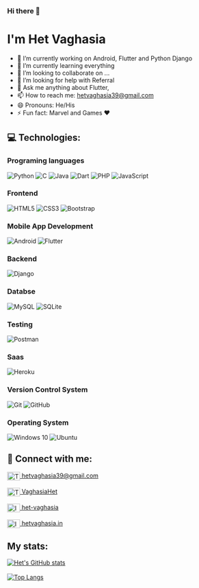 ### Hi there 👋

<!--
**hetvaghasia39/hetvaghasia39** is a ✨ _special_ ✨ repository because its `README.md` (this file) appears on your GitHub profile.

Here are some ideas to get you started:-->

# I'm Het Vaghasia

- 🔭 I’m currently working on Android, Flutter and Python Django
- 🌱 I’m currently learning everything
- 👯 I’m looking to collaborate on ...
- 🤔 I’m looking for help with Referral
- 💬 Ask me anything about Flutter, 
- 📫 How to reach me: <a href="mailto:hetvaghasia39@gmail.com" target="blank">hetvaghasia39@gmail.com</a>
- 😄 Pronouns: He/His
- ⚡ Fun fact: Marvel and Games ❤️

## 💻 Technologies:

### Programing languages
<img alt="Python" src="https://img.shields.io/badge/python-%2314354C.svg?style=for-the-badge&logo=python&logoColor=white"/> <img alt="C" src="https://img.shields.io/badge/c-%2300599C.svg?style=for-the-badge&logo=c&logoColor=white"/> <img alt="Java" src="https://img.shields.io/badge/java-%23ED8B00.svg?style=for-the-badge&logo=java&logoColor=white"/> <img alt="Dart" src="https://img.shields.io/badge/dart-%230175C2.svg?style=for-the-badge&logo=dart&logoColor=white"/> <img alt="PHP" src="https://img.shields.io/badge/php-%23777BB4.svg?style=for-the-badge&logo=php&logoColor=white"/> <img alt="JavaScript" src="https://img.shields.io/badge/javascript-%23323330.svg?style=for-the-badge&logo=javascript&logoColor=%23F7DF1E"/>

### Frontend
<img alt="HTML5" src="https://img.shields.io/badge/html5-%23E34F26.svg?style=for-the-badge&logo=html5&logoColor=white"/> <img alt="CSS3" src="https://img.shields.io/badge/css3-%231572B6.svg?style=for-the-badge&logo=css3&logoColor=white"/> <img alt="Bootstrap" src="https://img.shields.io/badge/bootstrap-%23563D7C.svg?style=for-the-badge&logo=bootstrap&logoColor=white"/>

### Mobile App Development
<img alt="Android" src="https://img.shields.io/badge/Android-3DDC84?style=for-the-badge&logo=android&logoColor=white" /> <img alt="Flutter" src="https://img.shields.io/badge/Flutter-%2302569B.svg?style=for-the-badge&logo=Flutter&logoColor=white" />

### Backend
<img alt="Django" src="https://img.shields.io/badge/django-%23092E20.svg?style=for-the-badge&logo=django&logoColor=white"/> 

### Databse
<img alt="MySQL" src="https://img.shields.io/badge/mysql-%2300f.svg?style=for-the-badge&logo=mysql&logoColor=white"/> <img alt="SQLite" src ="https://img.shields.io/badge/sqlite-%2307405e.svg?style=for-the-badge&logo=sqlite&logoColor=white"/>

### Testing
<img alt="Postman" src="https://img.shields.io/badge/Postman-FF6C37?style=for-the-badge&logo=postman&logoColor=red" />

### Saas
<img alt="Heroku" src="https://img.shields.io/badge/heroku-%23430098.svg?style=for-the-badge&logo=heroku&logoColor=white"/> 

### Version Control System
<img alt="Git" src="https://img.shields.io/badge/git-%23F05033.svg?style=for-the-badge&logo=git&logoColor=white"/> <img alt="GitHub" src="https://img.shields.io/badge/github-%23121011.svg?style=for-the-badge&logo=github&logoColor=white"/>

### Operating System
<img alt="Windows 10" src="https://img.shields.io/badge/Windows-0078D6?style=for-the-badge&logo=windows&logoColor=white" /> <img alt="Ubuntu" src="https://img.shields.io/badge/Ubuntu-E95420?style=for-the-badge&logo=ubuntu&logoColor=white" />


## 💬 Connect with me:
<p align="left">
<a href="mailto:hetvaghasia39@gmail.com" target="blank"><img align="center" src="https://cdn.jsdelivr.net/npm/simple-icons@3.0.1/icons/gmail.svg" alt="Twitter" height="20" width="30" /> hetvaghasia39@gmail.com</a><br><br>
<a href="https://twitter.com/VaghasiaHet" target="blank"><img align="center" src="https://cdn.jsdelivr.net/npm/simple-icons@3.0.1/icons/twitter.svg" alt="Twitter" height="20" width="30" /> VaghasiaHet</a><br><br>
<a href="https://linkedin.com/in/het-vaghasia/" target="blank"><img align="center" src="https://cdn.jsdelivr.net/npm/simple-icons@3.0.1/icons/linkedin.svg" alt="IN" height="20" width="30" /> het-vaghasia</a><br><br>
<a href="https://instagram.com/hetvaghasia.in" target="blank"><img align="center" src="https://cdn.jsdelivr.net/npm/simple-icons@3.0.1/icons/instagram.svg" alt="Instagram" height="20" width="30" /> hetvaghasia.in</a>
</p>



## My stats:
[![Het's GitHub stats](https://github-readme-stats.vercel.app/api?username=hetvaghasia39)](https://github.com/hetvaghasia39/github-readme-stats)
<br>
<br>
[![Top Langs](https://github-readme-stats.vercel.app/api/top-langs/?username=hetvaghasia39&layout=compact)](https://github.com/hetvaghasia39/github-readme-stats)
